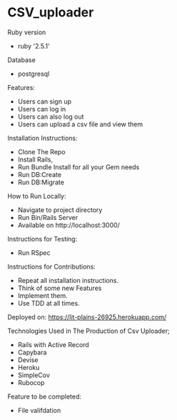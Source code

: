 # CSV_uploader

Ruby version
 - ruby '2.5.1'

Database 
 - postgresql

Features:
 - Users can sign up
 - Users can log in
 - Users can also log out
 - Users can upload a csv file and view them

Installation Instructions:
  - Clone The Repo
  - Install Rails, 
  - Run Bundle Install for all your Gem needs
  - Run DB:Create
  - Run DB:Migrate

How to Run Locally:
  - Navigate to project directory
  - Run Bin/Rails Server
  - Available on http://localhost:3000/


Instructions for Testing:
  - Run RSpec
  
Instructions for Contributions:
  - Repeat all installation instructions.
  - Think of some new Features
  - Implement them.
  - Use TDD at all times.
  
Deployed on:
   https://lit-plains-26925.herokuapp.com/
 

Technologies Used in The Production of Csv Uploader; 
  - Rails with Active Record
  - Capybara
  - Devise
  - Heroku
  - SimpleCov
  - Rubocop
  

Feature to be completed:
  - File valifdation
  

  
